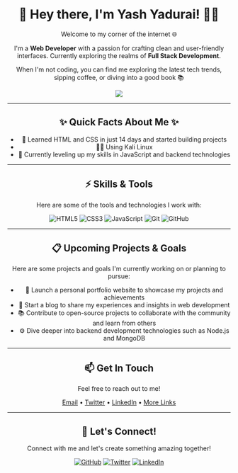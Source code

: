 <div align="center">
  <h1>👋 Hey there, I'm Yash Yadurai! 👨‍💻</h1>
  <p>Welcome to my corner of the internet 🌐</p>
  <p>I'm a <strong>Web Developer</strong> with a passion for crafting clean and user-friendly interfaces. Currently exploring the realms of <strong>Full Stack Development</strong>.</p>
  <p>When I'm not coding, you can find me exploring the latest tech trends, sipping coffee, or diving into a good book 📚</p>
  <img src="https://komarev.com/ghpvc/?username=yashyadurai&color=red"/> 
</div>

<hr>

<div align="center">
  <h2>✨ Quick Facts About Me ✨</h2>
  <ul>
    <li>🚀 Learned HTML and CSS in just 14 days and started building projects</li>
    <li>🧑‍💻 Using Kali Linux </li>
    <li>🌱 Currently leveling up my skills in JavaScript and backend technologies</li>
  </ul>
</div>

<hr>

<div align="center">
  <h2>⚡️ Skills & Tools</h2>
  <p>Here are some of the tools and technologies I work with:</p>
  <p>
    <img src="https://img.shields.io/badge/HTML5-E34F26?style=for-the-badge&logo=html5&logoColor=white" alt="HTML5">
    <img src="https://img.shields.io/badge/CSS3-1572B6?style=for-the-badge&logo=css3&logoColor=white" alt="CSS3">
    <img src="https://img.shields.io/badge/JavaScript-F7DF1E?style=for-the-badge&logo=javascript&logoColor=black" alt="JavaScript">
    <img src="https://img.shields.io/badge/Git-F05032?style=for-the-badge&logo=git&logoColor=white" alt="Git">
    <img src="https://img.shields.io/badge/GitHub-181717?style=for-the-badge&logo=github&logoColor=white" alt="GitHub">
  </p>
</div>

<hr>

<div align="center">
  <h2>📋 Upcoming Projects & Goals</h2>
  <p>Here are some projects and goals I'm currently working on or planning to pursue:</p>
  <ul>
    <li>🌟 Launch a personal portfolio website to showcase my projects and achievements</li>
    <li>🚀 Start a blog to share my experiences and insights in web development</li>
    <li>📚 Contribute to open-source projects to collaborate with the community and learn from others</li>
    <li>⚙️ Dive deeper into backend development technologies such as Node.js and MongoDB</li>
  </ul>
</div>

<hr>

<div align="center">
  <h2>📫 Get In Touch</h2>
  <p>Feel free to reach out to me!</p>
  <p>
    <a href="mailto:yashyadurai001@gmail.com">Email</a> •
    <a href="https://twitter.com/yashyadurai">Twitter</a> •
    <a href="https://www.linkedin.com/in/yash-yadurai-a58591300/">LinkedIn</a> •
    <a href="https://yashyadurai.github.io/My-Links/">More Links</a>
  </p>
</div>

<hr>

<div align="center">
  <h2>🌟 Let's Connect!</h2>
  <p>Connect with me and let's create something amazing together!</p>
  <p>
    <a href="https://github.com/yashyadurai"><img src="https://img.shields.io/github/followers/yashyadurai?style=social" alt="GitHub"></a>
    <a href="https://twitter.com/yashyadurai"><img src="https://img.shields.io/twitter/follow/yashyadurai?style=social" alt="Twitter"></a>
    <a href="https://linkedin.com/in/yashyadurai"><img src="https://img.shields.io/badge/LinkedIn-0077B5?style=for-the-badge&logo=linkedin&logoColor=white" alt="LinkedIn"></a>
  </p>
</div>
